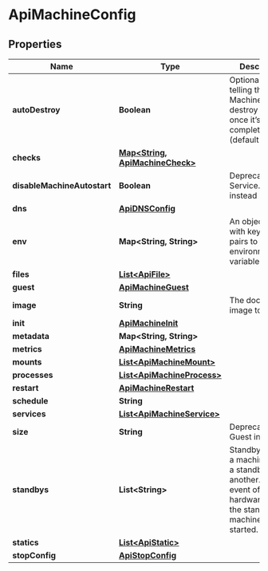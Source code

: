 

# ApiMachineConfig


## Properties

| Name | Type | Description | Notes |
|------------ | ------------- | ------------- | -------------|
|**autoDestroy** | **Boolean** | Optional boolean telling the Machine to destroy itself once it’s complete (default false) |  [optional] |
|**checks** | [**Map&lt;String, ApiMachineCheck&gt;**](ApiMachineCheck.md) |  |  [optional] |
|**disableMachineAutostart** | **Boolean** | Deprecated: use Service.Autostart instead |  [optional] |
|**dns** | [**ApiDNSConfig**](ApiDNSConfig.md) |  |  [optional] |
|**env** | **Map&lt;String, String&gt;** | An object filled with key/value pairs to be set as environment variables |  [optional] |
|**files** | [**List&lt;ApiFile&gt;**](ApiFile.md) |  |  [optional] |
|**guest** | [**ApiMachineGuest**](ApiMachineGuest.md) |  |  [optional] |
|**image** | **String** | The docker image to run |  [optional] |
|**init** | [**ApiMachineInit**](ApiMachineInit.md) |  |  [optional] |
|**metadata** | **Map&lt;String, String&gt;** |  |  [optional] |
|**metrics** | [**ApiMachineMetrics**](ApiMachineMetrics.md) |  |  [optional] |
|**mounts** | [**List&lt;ApiMachineMount&gt;**](ApiMachineMount.md) |  |  [optional] |
|**processes** | [**List&lt;ApiMachineProcess&gt;**](ApiMachineProcess.md) |  |  [optional] |
|**restart** | [**ApiMachineRestart**](ApiMachineRestart.md) |  |  [optional] |
|**schedule** | **String** |  |  [optional] |
|**services** | [**List&lt;ApiMachineService&gt;**](ApiMachineService.md) |  |  [optional] |
|**size** | **String** | Deprecated: use Guest instead |  [optional] |
|**standbys** | **List&lt;String&gt;** | Standbys enable a machine to be a standby for another. In the event of a hardware failure, the standby machine will be started. |  [optional] |
|**statics** | [**List&lt;ApiStatic&gt;**](ApiStatic.md) |  |  [optional] |
|**stopConfig** | [**ApiStopConfig**](ApiStopConfig.md) |  |  [optional] |



